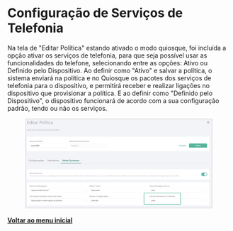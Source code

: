 # Configuração de Serviços de Telefonia

Na tela de "Editar Política" estando ativado o modo quiosque, foi incluída a opção ativar os serviços de telefonia, para que seja possível usar as funcionalidades do telefone, selecionando entre as opções: Ativo ou Definido pelo Dispositivo.  Ao definir como "Ativo" e salvar a política, o sistema enviará na política e no Quiosque os pacotes dos serviços de telefonia para o dispositivo, e permitirá receber e realizar ligações no dispositivo que provisionar a política. E ao definir como "Definido pelo Dispositivo", o dispositivo funcionará de acordo com a sua configuração padrão, tendo ou não os serviços.&#x20;

<figure><img src="../../.gitbook/assets/image (5).png" alt=""><figcaption></figcaption></figure>

[**Voltar ao menu inicial** ](./)
